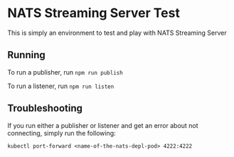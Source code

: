 # NATS Streaming Server Test

This is simply an environment to test and play with NATS Streaming Server

## Running

To run a publisher, run `npm run publish`

To run a listener, run `npm run listen`

## Troubleshooting

If you run either a publisher or listener and get an error about not connecting,
simply run the following:

```
kubectl port-forward <name-of-the-nats-depl-pod> 4222:4222
```
